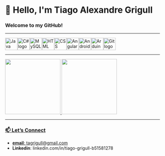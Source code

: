 # 👋 Hello, I'm Tiago Alexandre Grigull

### Welcome to my GitHub!

---

<div style="display: flex; flex-wrap: wrap;">
  <img src="https://cdn.jsdelivr.net/gh/devicons/devicon/icons/java/java-original.svg" alt="Java logo" width="40" height="40"/> 
  <img src="https://cdn.jsdelivr.net/gh/devicons/devicon/icons/csharp/csharp-original.svg" alt="C# logo" width="40" height="40"/> 
  <img src="https://cdn.jsdelivr.net/gh/devicons/devicon/icons/mysql/mysql-original.svg" alt="MySQL logo" width="40" height="40"/> 
  <img src="https://cdn.jsdelivr.net/gh/devicons/devicon/icons/html5/html5-original.svg" alt="HTML logo" width="40" height="40"/> 
  <img src="https://cdn.jsdelivr.net/gh/devicons/devicon/icons/css3/css3-original.svg" alt="CSS logo" width="40" height="40"/> 
  <img src="https://cdn.jsdelivr.net/gh/devicons/devicon/icons/angularjs/angularjs-original.svg" alt="Angular logo" width="40" height="40"/> 
  <img src="https://cdn.jsdelivr.net/gh/devicons/devicon/icons/android/android-original.svg" alt="Android logo" width="40" height="40"/> 
  <img src="https://cdn.jsdelivr.net/gh/devicons/devicon/icons/arduino/arduino-original.svg" alt="Arduino logo" width="40" height="40"/> 
  <img src="https://cdn.jsdelivr.net/gh/devicons/devicon/icons/git/git-original.svg" alt="Git logo" width="40" height="40"/> 
</div>

---

<div>
<a href="https://github.com/seu-usuário-aqui">
<img loading="lazy" height="180em" src="https://github-readme-stats.vercel.app/api/top-langs/?username=tyggas&layout=compact&langs_count=7&theme=dracula"/>
<img loading="lazy" height="180em" src="https://github-readme-stats.vercel.app/api?username=tyggas&show_icons=true&theme=dracula&include_all_commits=true&count_private=true"/>
</div>

---

### 📫 Let’s Connect
- **email**: tagrigull@gmail.com
- **Linkedin**: linkedin.com/in/tiago-grigull-b51581278
